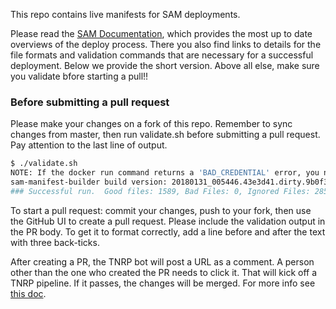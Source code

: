 This repo contains live manifests for SAM deployments.  

Please read the [SAM Documentation](https://confluence.internal.salesforce.com/display/SAM/), which provides the most up to date overviews of the deploy process. There you also find links to details for the file formats and validation commands that are necessary for a successful deployment. Below we provide the short version. Above all else, make sure you validate bfore starting a pull!!

### Before submitting a pull request

Please make your changes on a fork of this repo.  Remember to sync changes from master, then run validate.sh before submitting a pull request.  Pay attention to the last line of output.

```sh
$ ./validate.sh 
NOTE: If the docker run command returns a 'BAD_CREDENTIAL' error, you need to run 'docker login ops0-artifactrepo1-0-prd.data.sfdc.net' (one-time). See https://confluence.internal.salesforce.com/x/NRDa (Set up Docker for Sam)
sam-manifest-builder build version: 20180131_005446.43e3d41.dirty.9b0f360a10ec
### Successful run.  Good files: 1589, Bad Files: 0, Ignored Files: 285
```

To start a pull request: commit your changes, push to your fork, then use the GitHub UI to create a pull request. Please include the validation output in the PR body. To get it to format correctly, add a line before and after the text with three back-ticks.

After creating a PR, the TNRP bot will post a URL as a comment. A person other than the one who created the PR needs to click it. That will kick off a TNRP pipeline. If it passes, the changes will be merged. For more info see [this doc](https://confluence.internal.salesforce.com/x/uafy).
